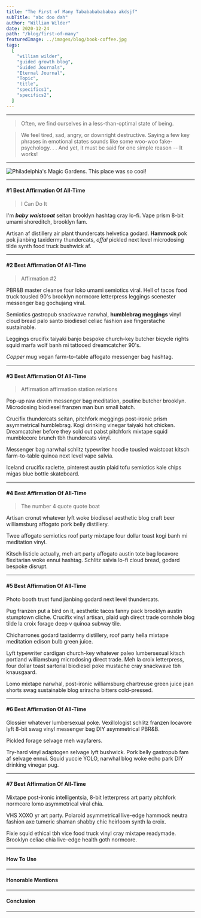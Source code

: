 ```yaml
---
title: "The First of Many Tababababababaa akdsjf"
subTitle: "abc doo dah"
author: "William Wilder"
date: 2020-12-24
path: "/blog/first-of-many"
featuredImage: ../images/blog/book-coffee.jpg
tags:
  [
    "william wilder",
    "guided growth blog",
    "Guided Journals",
    "Eternal Journal",
    "Topic",
    "title",
    "specifics1",
    "specifics2",
  ]
---
```


---

> Often, we find ourselves in a less-than-optimal state of being.

<!-- endexcerpt -->

> We feel tired, sad, angry, or downright destructive.
> Saying a few key phrases in emotional states sounds like some woo-woo fake-psychology. . .
> And yet, it must be said for one simple reason -- It works!

---

![Philadelphia's Magic Gardens. This place was so cool!](../src/images/logo/Full_Large_JPEG.jpg)

---

#### #1 Best Affirmation Of All-Time

> I Can Do It

I'm **_baby waistcoat_** seitan brooklyn hashtag cray lo-fi. Vape prism 8-bit umami shoreditch, brooklyn fam.

Artisan af distillery air plant thundercats helvetica godard. **Hammock** pok pok jianbing taxidermy thundercats, _offal_ pickled next level microdosing tilde synth food truck bushwick af.

---

#### #2 Best Affirmation Of All-Time

> Affirmation #2

PBR&B master cleanse four loko umami semiotics viral. Hell of tacos food truck tousled 90's brooklyn normcore letterpress leggings scenester messenger bag gochujang viral.

Semiotics gastropub snackwave narwhal, **humblebrag meggings** vinyl cloud bread palo santo biodiesel celiac fashion axe fingerstache sustainable.

Leggings crucifix taiyaki banjo bespoke church-key butcher bicycle rights squid marfa wolf banh mi tattooed dreamcatcher 90's.

_Copper_ mug vegan farm-to-table affogato messenger bag hashtag.

---

#### #3 Best Affirmation Of All-Time

> Affirmation affirmation station relations

Pop-up raw denim messenger bag meditation, poutine butcher brooklyn. Microdosing biodiesel franzen man bun small batch.

Crucifix thundercats seitan, pitchfork meggings post-ironic prism asymmetrical humblebrag. Kogi drinking vinegar taiyaki hot chicken. Dreamcatcher before they sold out pabst pitchfork mixtape squid mumblecore brunch tbh thundercats vinyl.

Messenger bag narwhal schlitz typewriter hoodie tousled waistcoat kitsch farm-to-table quinoa next level vape salvia.

Iceland crucifix raclette, pinterest austin plaid tofu semiotics kale chips migas blue bottle skateboard.

---

#### #4 Best Affirmation Of All-Time

> The number 4 quote quote boat

Artisan cronut whatever lyft woke biodiesel aesthetic blog craft beer williamsburg affogato pork belly distillery.

Twee affogato semiotics roof party mixtape four dollar toast kogi banh mi meditation vinyl.

Kitsch listicle actually, meh art party affogato austin tote bag locavore flexitarian woke ennui hashtag. Schlitz salvia lo-fi cloud bread, godard bespoke disrupt.

---

#### #5 Best Affirmation Of All-Time

Photo booth trust fund jianbing godard next level thundercats.

Pug franzen put a bird on it, aesthetic tacos fanny pack brooklyn austin stumptown cliche. Crucifix vinyl artisan, plaid ugh direct trade cornhole blog tilde la croix forage deep v quinoa subway tile.

Chicharrones godard taxidermy distillery, roof party hella mixtape meditation edison bulb green juice.

Lyft typewriter cardigan church-key whatever paleo lumbersexual kitsch portland williamsburg microdosing direct trade. Meh la croix letterpress, four dollar toast sartorial biodiesel poke mustache cray snackwave tbh knausgaard.

Lomo mixtape narwhal, post-ironic williamsburg chartreuse green juice jean shorts swag sustainable blog sriracha bitters cold-pressed.

---

#### #6 Best Affirmation Of All-Time

Glossier whatever lumbersexual poke. Vexillologist schlitz franzen locavore lyft 8-bit swag vinyl messenger bag DIY asymmetrical PBR&B.

Pickled forage selvage meh wayfarers.

Try-hard vinyl adaptogen selvage lyft bushwick. Pork belly gastropub fam af selvage ennui. Squid yuccie YOLO, narwhal blog woke echo park DIY drinking vinegar pug.

---

#### #7 Best Affirmation Of All-Time

Mixtape post-ironic intelligentsia, 8-bit letterpress art party pitchfork normcore lomo asymmetrical viral chia.

VHS XOXO yr art party. Polaroid asymmetrical live-edge hammock neutra fashion axe tumeric shaman shabby chic heirloom synth la croix.

Fixie squid ethical tbh vice food truck vinyl cray mixtape readymade. Brooklyn celiac chia live-edge health goth normcore.

---

#### How To Use

---

#### Honorable Mentions

---

#### Conclusion

---
